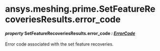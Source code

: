 <a id="ansys-meshing-prime-setfeaturerecoveriesresults-error-code"></a>

# ansys.meshing.prime.SetFeatureRecoveriesResults.error_code

<a id="ansys.meshing.prime.SetFeatureRecoveriesResults.error_code"></a>

#### *property* SetFeatureRecoveriesResults.error_code *: [ErrorCode](ansys.meshing.prime.ErrorCode.md#ansys.meshing.prime.ErrorCode)*

Error code associated with the set feature recoveries.

<!-- !! processed by numpydoc !! -->
